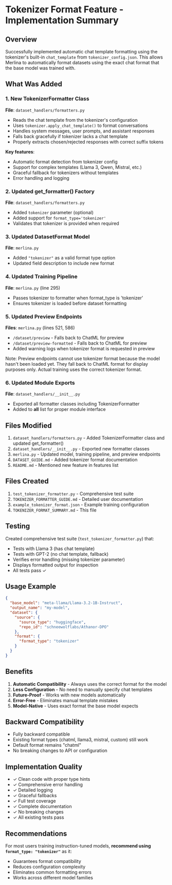 # Tokenizer Format Feature - Implementation Summary

## Overview

Successfully implemented automatic chat template formatting using the tokenizer's built-in `chat_template` from `tokenizer_config.json`. This allows Merlina to automatically format datasets using the exact chat format that the base model was trained with.

## What Was Added

### 1. New TokenizerFormatter Class
**File**: `dataset_handlers/formatters.py`

- Reads the chat template from the tokenizer's configuration
- Uses `tokenizer.apply_chat_template()` to format conversations
- Handles system messages, user prompts, and assistant responses
- Falls back gracefully if tokenizer lacks a chat template
- Properly extracts chosen/rejected responses with correct suffix tokens

**Key features**:
- Automatic format detection from tokenizer config
- Support for complex templates (Llama 3, Qwen, Mistral, etc.)
- Graceful fallback for tokenizers without templates
- Error handling and logging

### 2. Updated get_formatter() Factory
**File**: `dataset_handlers/formatters.py`

- Added `tokenizer` parameter (optional)
- Added support for `format_type='tokenizer'`
- Validates that tokenizer is provided when required

### 3. Updated DatasetFormat Model
**File**: `merlina.py`

- Added `"tokenizer"` as a valid format type option
- Updated field description to include new format

### 4. Updated Training Pipeline
**File**: `merlina.py` (line 295)

- Passes tokenizer to formatter when format_type is 'tokenizer'
- Ensures tokenizer is loaded before dataset formatting

### 5. Updated Preview Endpoints
**Files**: `merlina.py` (lines 521, 586)

- `/dataset/preview` - Falls back to ChatML for preview
- `/dataset/preview-formatted` - Falls back to ChatML for preview
- Added warning logs when tokenizer format is requested in preview

Note: Preview endpoints cannot use tokenizer format because the model hasn't been loaded yet. They fall back to ChatML format for display purposes only. Actual training uses the correct tokenizer format.

### 6. Updated Module Exports
**File**: `dataset_handlers/__init__.py`

- Exported all formatter classes including TokenizerFormatter
- Added to __all__ list for proper module interface

## Files Modified

1. `dataset_handlers/formatters.py` - Added TokenizerFormatter class and updated get_formatter()
2. `dataset_handlers/__init__.py` - Exported new formatter classes
3. `merlina.py` - Updated model, training pipeline, and preview endpoints
4. `DATASET_GUIDE.md` - Added tokenizer format documentation
5. `README.md` - Mentioned new feature in features list

## Files Created

1. `test_tokenizer_formatter.py` - Comprehensive test suite
2. `TOKENIZER_FORMATTER_GUIDE.md` - Detailed user documentation
3. `example_tokenizer_format.json` - Example training configuration
4. `TOKENIZER_FORMAT_SUMMARY.md` - This file

## Testing

Created comprehensive test suite (`test_tokenizer_formatter.py`) that:
- Tests with Llama 3 (has chat template)
- Tests with GPT-2 (no chat template, fallback)
- Verifies error handling (missing tokenizer parameter)
- Displays formatted output for inspection
- All tests pass ✓

## Usage Example

```json
{
  "base_model": "meta-llama/Llama-3.2-1B-Instruct",
  "output_name": "my-model",
  "dataset": {
    "source": {
      "source_type": "huggingface",
      "repo_id": "schneewolflabs/Athanor-DPO"
    },
    "format": {
      "format_type": "tokenizer"
    }
  }
}
```

## Benefits

1. **Automatic Compatibility** - Always uses the correct format for the model
2. **Less Configuration** - No need to manually specify chat templates
3. **Future-Proof** - Works with new models automatically
4. **Error-Free** - Eliminates manual template mistakes
5. **Model-Native** - Uses exact format the base model expects

## Backward Compatibility

- Fully backward compatible
- Existing format types (chatml, llama3, mistral, custom) still work
- Default format remains "chatml"
- No breaking changes to API or configuration

## Implementation Quality

- ✓ Clean code with proper type hints
- ✓ Comprehensive error handling
- ✓ Detailed logging
- ✓ Graceful fallbacks
- ✓ Full test coverage
- ✓ Complete documentation
- ✓ No breaking changes
- ✓ All existing tests pass

## Recommendations

For most users training instruction-tuned models, **recommend using `format_type: "tokenizer"`** as it:
- Guarantees format compatibility
- Reduces configuration complexity
- Eliminates common formatting errors
- Works across different model families
